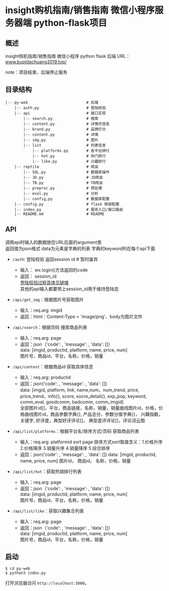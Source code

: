 # insight购机指南/销售指南 微信小程序服务器端 python-flask项目

## 概述
insight购机指南/销售指南 微信小程序
python flask 后端
URL：www.buptdachuang2019.top/

note：项目结束，后端停止服务

## 目录结构

```
|-- py-web                          # 后端
    |-- auth.py                     # 登陆校验
    |-- api                         # 接口实现
        |-- search.py               # 搜索
        |-- content.py              # 详情页信息
        |-- brand.py                # 品牌打分
        |-- content.py              # 详情
        |-- img.py                  # 图片
        |-- list                    # 列表信息
            |-- platforms.py        # 各平台排行
            |-- hot.py              # 热门排行 
            |-- like.py             # 兴趣排行
    |-- reptile                     # 爬虫
        |-- SQL.py                  # 数据库操作
        |-- JD.py                   # JD爬虫
        |-- TB.py                   # TB爬虫
        |-- preproc.py              # 预处理
        |-- eval.py                 # 分析
        |-- config,py               # 数据库配置
    |-- config.py                   # flask 框架配置
    |-- index.py                    # 服务入口/接口路由
    |-- README.md                   # README
```

## API
调用api时输入的数据放在URL后面的argument里  
返回值为json格式  data为元素是字典的列表  字典的keyword列在每个api下面

- `/auth`: 登陆校验 返回session id    # 暂时废弃
    * 输入： wx.login()方法返回的code
    * 返回： session_id  
    [登陆校验过程具体见链接](https://www.jianshu.com/p/c5f6c98b2685)  
    其他的api输入都要带上session_id用于维持登陆态  
    
- `/api/get_img`：根据图片号获取图片
    * 输入：req.arg: imgid
    * 返回：html：Content-Type = 'image/png'、body为图片文件    
    
- `/api/search`：根据页码 搜索商品列表
    * 输入：req.arg: page
    * 返回：json（'code': , 'message': , 'data': []）  
    data: [imgid, productid, platform, name, price, num]  
    图片号，商品id，平台，名称，价格，销量  
    
- `/api/content`：根据商品id 获取具体信息
    * 输入：req.arg: productid
    * 返回：json('code': , 'message': , 'data': [])   
    data: [imgid, platform, link, name,num，num_trend, price, price_trend，info{}, score, socre_detail{}, 
    exp_pop, keyword, comm_eval, goodcomm, badcomm, comm_imgid]  
    全部图片id[]，平台，商品链接，名称，销量，销量曲线图片id，价格，价格曲线图片id，商品参数字典{}, 产品总分，参数分值字典{}，
    兴趣指数，关键字, 好评度，典型好评评论[]， 典型差评评论[]，评论词云图
    
- `/api/list/platforms`：根据平台名/排序方式/页码 获取商品列表
    * 输入：req.arg: platformid sort page
    排序方式sort取值含义：1.价格升序 2.价格降序 3.销量升序 4.销量降序 5.综合排序
    * 返回：json('code': , 'message': , 'data': [])
    data: [imgid, productid, name, price, num] 
    图片id， 商品id， 名称，价格，销量   
    
- `/api/list/hot`：获取热销排行列表
    * 输入：req.arg: page
    * 返回：json（'code': , 'message': , 'data': []）  
    data: [imgid, productid, platform, name, price, num]  
    图片号，商品id，平台，名称，价格，销量  
    
- `/api/list/like`：获取兴趣集合列表
    * 输入：req.arg: page
    * 返回：json（'code': , 'message': , 'data': []）  
    data: [imgid, productid, platform, name, price, num]  
    图片号，商品id，平台，名称，价格，销量  
    
## 启动
```
$ cd py-web
$ python3 index.py
```
打开浏览器访问 `http://localhost:5000`。
